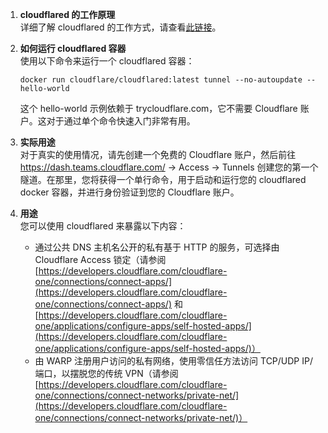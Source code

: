 1. **cloudflared 的工作原理**  
   详细了解 cloudflared 的工作方式，请查看[此链接](https://developers.cloudflare.com/cloudflare-one/connections/connect-apps/install-and-setup/)。

2. **如何运行 cloudflared 容器**  
   使用以下命令来运行一个 cloudflared 容器：
   ```
   docker run cloudflare/cloudflared:latest tunnel --no-autoupdate --hello-world
   ```
   这个 hello-world 示例依赖于 trycloudflare.com，它不需要 Cloudflare 账户。这对于通过单个命令快速入门非常有用。

3. **实际用途**  
   对于真实的使用情况，请先创建一个免费的 Cloudflare 账户，然后前往 https://dash.teams.cloudflare.com/ -> Access -> Tunnels 创建您的第一个隧道。在那里，您将获得一个单行命令，用于启动和运行您的 cloudflared docker 容器，并进行身份验证到您的 Cloudflare 账户。

4. **用途**  
   您可以使用 cloudflared 来暴露以下内容：
   - 通过公共 DNS 主机名公开的私有基于 HTTP 的服务，可选择由 Cloudflare Access 锁定（请参阅 [https://developers.cloudflare.com/cloudflare-one/connections/connect-apps/](https://developers.cloudflare.com/cloudflare-one/connections/connect-apps/) 和 [https://developers.cloudflare.com/cloudflare-one/applications/configure-apps/self-hosted-apps/](https://developers.cloudflare.com/cloudflare-one/applications/configure-apps/self-hosted-apps/)）
   - 由 WARP 注册用户访问的私有网络，使用零信任方法访问 TCP/UDP IP/端口，以摆脱您的传统 VPN（请参阅 [https://developers.cloudflare.com/cloudflare-one/connections/connect-networks/private-net/](https://developers.cloudflare.com/cloudflare-one/connections/connect-networks/private-net/)）
